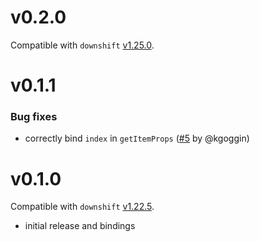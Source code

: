 # v0.2.0

Compatible with `downshift` [v1.25.0](https://github.com/paypal/downshift/releases/tag/v1.25.0).

# v0.1.1

### Bug fixes

* correctly bind `index` in `getItemProps` ([#5] by @kgoggin)

[#5]: https://github.com/reasonml-community/bs-downshift/pull/5

# v0.1.0

Compatible with `downshift` [v1.22.5](https://github.com/paypal/downshift/releases/tag/v1.22.5).

* initial release and bindings
